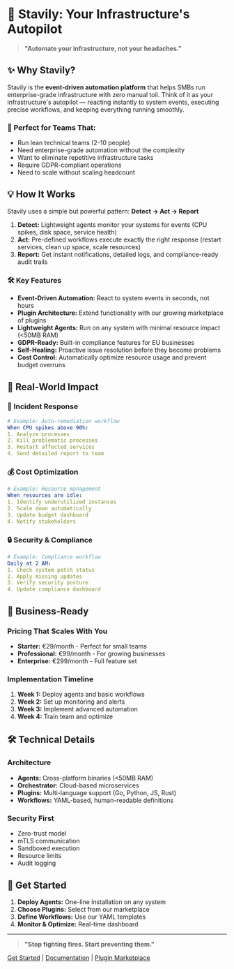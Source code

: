 # 🚀 Stavily: Your Infrastructure's Autopilot

> **"Automate your infrastructure, not your headaches."**

## ✨ Why Stavily?

Stavily is the **event-driven automation platform** that helps SMBs run enterprise-grade infrastructure with zero manual toil. Think of it as your infrastructure's autopilot — reacting instantly to system events, executing precise workflows, and keeping everything running smoothly.

### 🎯 Perfect for Teams That:
- Run lean technical teams (2-10 people)
- Need enterprise-grade automation without the complexity
- Want to eliminate repetitive infrastructure tasks
- Require GDPR-compliant operations
- Need to scale without scaling headcount

## 💡 How It Works

Stavily uses a simple but powerful pattern: **Detect → Act → Report**

1. **Detect:** Lightweight agents monitor your systems for events (CPU spikes, disk space, service health)
2. **Act:** Pre-defined workflows execute exactly the right response (restart services, clean up space, scale resources)
3. **Report:** Get instant notifications, detailed logs, and compliance-ready audit trails

### 🛠️ Key Features

- **Event-Driven Automation:** React to system events in seconds, not hours
- **Plugin Architecture:** Extend functionality with our growing marketplace of plugins
- **Lightweight Agents:** Run on any system with minimal resource impact (<50MB RAM)
- **GDPR-Ready:** Built-in compliance features for EU businesses
- **Self-Healing:** Proactive issue resolution before they become problems
- **Cost Control:** Automatically optimize resource usage and prevent budget overruns

## 🎯 Real-World Impact

### 🚨 Incident Response
```yaml
# Example: Auto-remediation workflow
When CPU spikes above 90%:
1. Analyze processes
2. Kill problematic processes
3. Restart affected services
4. Send detailed report to team
```

### 💰 Cost Optimization
```yaml
# Example: Resource management
When resources are idle:
1. Identify underutilized instances
2. Scale down automatically
3. Update budget dashboard
4. Notify stakeholders
```

### 🔒 Security & Compliance
```yaml
# Example: Compliance workflow
Daily at 2 AM:
1. Check system patch status
2. Apply missing updates
3. Verify security posture
4. Update compliance dashboard
```

## 🏢 Business-Ready

### Pricing That Scales With You
- **Starter:** €29/month - Perfect for small teams
- **Professional:** €99/month - For growing businesses
- **Enterprise:** €299/month - Full feature set

### Implementation Timeline
1. **Week 1:** Deploy agents and basic workflows
2. **Week 2:** Set up monitoring and alerts
3. **Week 3:** Implement advanced automation
4. **Week 4:** Train team and optimize

## 🛠️ Technical Details

### Architecture
- **Agents:** Cross-platform binaries (<50MB RAM)
- **Orchestrator:** Cloud-based microservices
- **Plugins:** Multi-language support (Go, Python, JS, Rust)
- **Workflows:** YAML-based, human-readable definitions

### Security First
- Zero-trust model
- mTLS communication
- Sandboxed execution
- Resource limits
- Audit logging

## 🚀 Get Started

1. **Deploy Agents:** One-line installation on any system
2. **Choose Plugins:** Select from our marketplace
3. **Define Workflows:** Use our YAML templates
4. **Monitor & Optimize:** Real-time dashboard

---

> **"Stop fighting fires. Start preventing them."**

[Get Started](https://stavily.com/signup) | [Documentation](https://docs.stavily.com) | [Plugin Marketplace](https://plugins.stavily.com) 